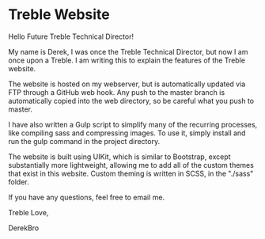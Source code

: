 # Treble Website

Hello Future Treble Technical Director!

My name is Derek, I was once the Treble Technical Director, but now I am once
upon a Treble.  I am writing this to explain the features of the Treble website.

The website is hosted on my webserver, but is automatically updated via FTP
through a GitHub web hook.  Any push to the master branch is automatically
copied into the web directory, so be careful what you push to master.

I have also written a Gulp script to simplify many of the recurring processes,
like compiling sass and compressing images.  To use it, simply install and
run the gulp command in the project directory.

The website is built using UIKit, which is similar to Bootstrap, except
substantially more lightweight, allowing me to add all of the custom themes
that exist in this website.  Custom theming is written in SCSS, in the "./sass"
folder.

If you have any questions, feel free to email me.

Treble Love,

DerekBro
